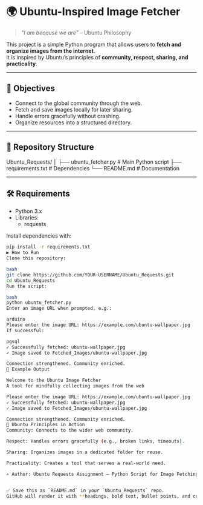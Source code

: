 # 🌍 Ubuntu-Inspired Image Fetcher  

> *"I am because we are"* – Ubuntu Philosophy  

This project is a simple Python program that allows users to **fetch and organize images from the internet**.  
It is inspired by Ubuntu’s principles of **community, respect, sharing, and practicality**.  

---

## 🎯 Objectives  

- Connect to the global community through the web.  
- Fetch and save images locally for later sharing.  
- Handle errors gracefully without crashing.  
- Organize resources into a structured directory.  

---

## 📂 Repository Structure  

Ubuntu_Requests/
│
├── ubuntu_fetcher.py # Main Python script
├── requirements.txt # Dependencies
└── README.md # Documentation


---

## 🛠️ Requirements  

- Python 3.x  
- Libraries:  
  - requests  

Install dependencies with:  
```bash
pip install -r requirements.txt
▶️ How to Run
Clone this repository:

bash
git clone https://github.com/YOUR-USERNAME/Ubuntu_Requests.git
cd Ubuntu_Requests
Run the script:

bash
python ubuntu_fetcher.py
Enter an image URL when prompted, e.g.:

arduino
Please enter the image URL: https://example.com/ubuntu-wallpaper.jpg
If successful:

pgsql
✓ Successfully fetched: ubuntu-wallpaper.jpg
✓ Image saved to Fetched_Images/ubuntu-wallpaper.jpg

Connection strengthened. Community enriched.
📸 Example Output

Welcome to the Ubuntu Image Fetcher
A tool for mindfully collecting images from the web

Please enter the image URL: https://example.com/ubuntu-wallpaper.jpg
✓ Successfully fetched: ubuntu-wallpaper.jpg
✓ Image saved to Fetched_Images/ubuntu-wallpaper.jpg

Connection strengthened. Community enriched.
🌱 Ubuntu Principles in Action
Community: Connects to the wider web community.

Respect: Handles errors gracefully (e.g., broken links, timeouts).

Sharing: Organizes images in a dedicated folder for reuse.

Practicality: Creates a tool that serves a real-world need.

✍️ Author: Ubuntu Requests Assignment – Python Script for Image Fetching


✅ Save this as `README.md` in your `Ubuntu_Requests` repo.  
GitHub will render it with **headings, bold text, bullet points, and code blocks** (instead of plain text).  
